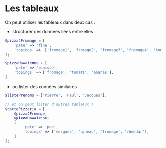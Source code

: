 # Les tableaux

On peut utiliser les tableaux dans deux cas :

- structurer des données liées entre elles

```php
$pizza4Fromage = [
    'pate' => 'fine',
    'topings' =>  ['fromage1', 'fromage2', 'fromage3', 'fromage4', 'tomate'],
];

$pizzaHawaienne = [
    'pate' => 'epaisse',
    'topings' => ['fromage', 'tomate', 'ananas'],
]
```

- ou lister des données similaires


```php
$listePrenoms = ['Pierre', 'Paul', 'Jacques'];

// et on peut lister d'autres tableaux !
$cartePizzeria = [
    $pizza4Fromage, 
    $pizzaHawaienne, 
    [
        'pate' => 'pan', 
        'topings' => ['merguez', 'agneau', 'fromage', 'cheddar'],
    ]
];
```

